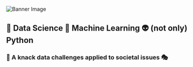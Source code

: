 ![Banner Image](/img/bio.gif "Typing on a keyboard. Just another animated gif")

## 👻 Data Science 🌱 Machine Learning 👽 (not only) Python
### 👾 A knack data challenges applied to societal issues 🎭 
